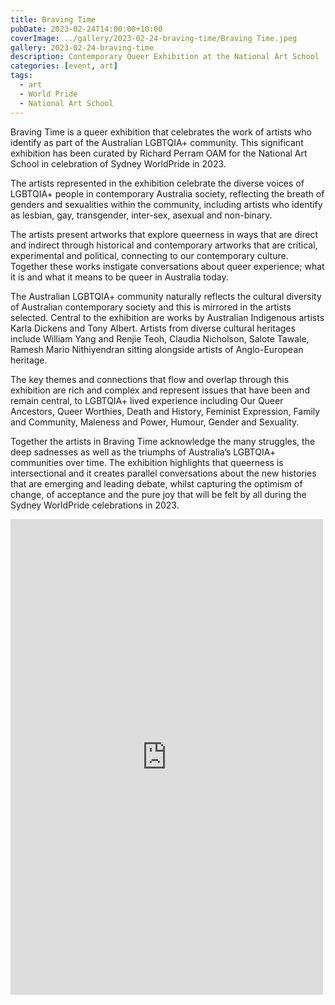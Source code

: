 ```yaml
---
title: Braving Time
pubDate: 2023-02-24T14:00:00+10:00
coverImage: ../gallery/2023-02-24-braving-time/Braving Time.jpeg
gallery: 2023-02-24-braving-time
description: Contemporary Queer Exhibition at the National Art School
categories: [event, art]
tags:
  - art
  - World Pride
  - National Art School
---
```


Braving Time is a queer exhibition that celebrates the work of artists who identify as part of the Australian LGBTQIA+ community. This significant exhibition has been curated by Richard Perram OAM for the National Art School in celebration of Sydney WorldPride in 2023.

The artists represented in the exhibition celebrate the diverse voices of LGBTQIA+ people in contemporary Australia society, reflecting the breath of genders and sexualities within the community, including artists who identify as lesbian, gay, transgender, inter-sex, asexual and non-binary.

The artists present artworks that explore queerness in ways that are direct and indirect through historical and contemporary artworks that are critical, experimental and political, connecting to our contemporary culture. Together these works instigate conversations about queer experience; what it is and what it means to be queer in Australia today.

The Australian LGBTQIA+ community naturally reflects the cultural diversity of Australian contemporary society and this is mirrored in the artists selected. Central to the exhibition are works by Australian Indigenous artists Karla Dickens and Tony Albert. Artists from diverse cultural heritages include William Yang and Renjie Teoh, Claudia Nicholson, Salote Tawale, Ramesh Mario Nithiyendran sitting alongside artists of Anglo-European heritage.

The key themes and connections that flow and overlap through this exhibition are rich and complex and represent issues that have been and remain central, to LGBTQIA+ lived experience including Our Queer Ancestors, Queer Worthies, Death and History, Feminist Expression, Family and Community, Maleness and Power, Humour, Gender and Sexuality.

Together the artists in Braving Time acknowledge the many struggles, the deep sadnesses as well as the triumphs of Australia’s LGBTQIA+ communities over time. The exhibition highlights that queerness is intersectional and it creates parallel conversations about the new histories that are emerging and leading debate, whilst capturing the optimism of change, of acceptance and the pure joy that will be felt by all during the Sydney WorldPride celebrations in 2023.

<iframe src="https://www.facebook.com/plugins/post.php?href=https%3A%2F%2Fwww.facebook.com%2Fchris1.tham%2Fposts%2Fpfbid02GXDbg67dSuir22MaWS4fAEa4asdKzUTMh13C58DXqSxiNRfj5YfkBBKYxBFMNjowl&show_text=true&width=500" width="500" height="761" style="border:none;overflow:hidden" scrolling="no" frameborder="0" allowfullscreen="true" allow="autoplay; clipboard-write; encrypted-media; picture-in-picture; web-share"></iframe>

